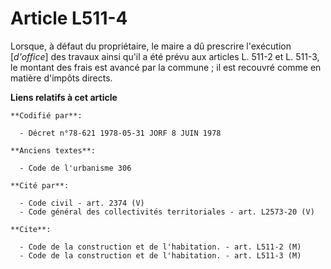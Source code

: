 # Article L511-4

Lorsque, à défaut du propriétaire, le maire a dû prescrire l'exécution [*d'office*] des travaux ainsi qu'il a été prévu aux
articles L. 511-2 et L. 511-3, le montant des frais est avancé par la commune ; il est recouvré comme en matière d'impôts
directs.

**Liens relatifs à cet article**

	**Codifié par**:

	  - Décret n°78-621 1978-05-31 JORF 8 JUIN 1978

	**Anciens textes**:

	  - Code de l'urbanisme 306

	**Cité par**:

	  - Code civil - art. 2374 (V)
	  - Code général des collectivités territoriales - art. L2573-20 (V)

	**Cite**:

	  - Code de la construction et de l'habitation. - art. L511-2 (M)
	  - Code de la construction et de l'habitation. - art. L511-3 (M)
